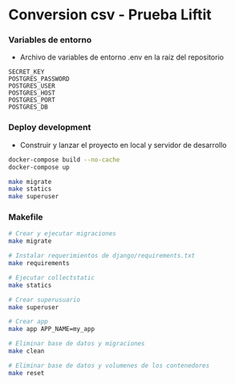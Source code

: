 # Conversion csv - Prueba Liftit


### Variables de entorno
* Archivo de variables de entorno .env en la raíz del repositorio

```
SECRET_KEY
POSTGRES_PASSWORD
POSTGRES_USER
POSTGRES_HOST
POSTGRES_PORT
POSTGRES_DB
```

### Deploy development
* Construir y lanzar el proyecto en local y servidor de desarrollo
``` bash
docker-compose build --no-cache
docker-compose up

make migrate
make statics
make superuser

```

### Makefile
``` bash
# Crear y ejecutar migraciones
make migrate

# Instalar requerimientos de django/requirements.txt
make requirements

# Ejecutar collectstatic
make statics

# Crear superusuario
make superuser

# Crear app
make app APP_NAME=my_app

# Eliminar base de datos y migraciones
make clean

# Eliminar base de datos y volumenes de los contenedores
make reset
```